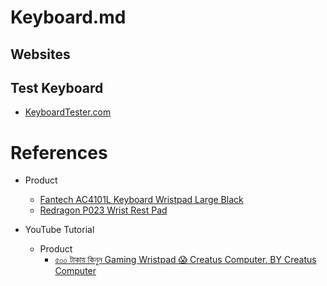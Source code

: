 # Keyboard.md

## Websites

## Test Keyboard

* [KeyboardTester.com](https://www.keyboardtester.com/tester.html)

# References

* Product
  * [Fantech AC4101L Keyboard Wristpad Large Black](https://www.creatuscomputer.com/accessories/mouse-pad/fantech-ac4101l-keyboard-wristpad-large-black)
  * [Redragon P023 Wrist Rest Pad](https://www.techlandbd.com/redragon-p023-wrist-pad)

* YouTube Tutorial

  * Product
    * [৫০০ টাকায় কিনুন Gaming Wristpad 😱 Creatus Computer. BY Creatus Computer](https://www.youtube.com/watch?v=v1F5fE0KC-Q)
